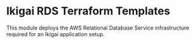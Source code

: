 # Ikigai RDS Terraform Templates
This module deploys the AWS Relational Database Service infrastructure required for an Ikigai application setup.